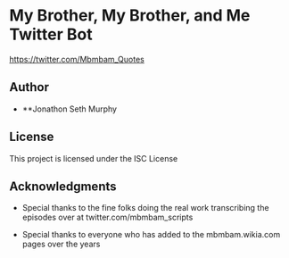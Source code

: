 # My Brother, My Brother, and Me Twitter Bot

https://twitter.com/Mbmbam_Quotes

## Author

* **Jonathon Seth Murphy

## License

This project is licensed under the ISC License

## Acknowledgments

* Special thanks to the fine folks doing the real work transcribing the episodes over at twitter.com/mbmbam_scripts

* Special thanks to everyone who has added to the mbmbam.wikia.com pages over the years 
